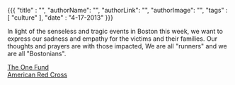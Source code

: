 {{{
  "title" : "",
  "authorName": "",
  "authorLink": "",
  "authorImage": "",
  "tags" : [ "culture" ],
  "date" : "4-17-2013"
}}}

In light of the senseless and tragic events in Boston this week, we want to express our sadness and empathy for the victims and their families. Our thoughts and prayers are with those impacted, We are all "runners" and we are all "Bostonians".

[The One Fund](http://onefundboston.org/)  
[American Red Cross](http://www.redcross.org/news/article/Red-Cross-Supporting-Families-in-Boston-After-Tragedy)
